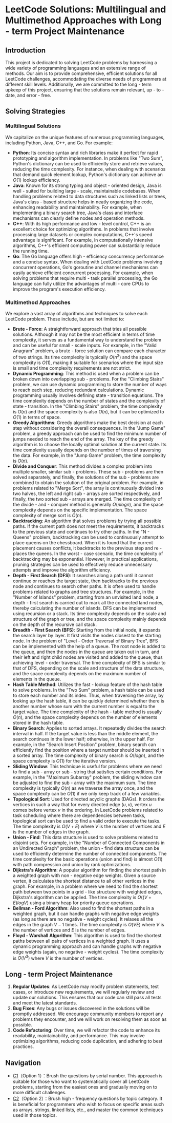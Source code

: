 # LeetCode Solutions: Multilingual and Multimethod Approaches with Long - term Project Maintenance

## Introduction
This project is dedicated to solving LeetCode problems by harnessing a wide variety of programming languages and an extensive range of methods. Our aim is to provide comprehensive, efficient solutions for all LeetCode challenges, accommodating the diverse needs of programmers at different skill levels. Additionally, we are committed to the long - term upkeep of this project, ensuring that the solutions remain relevant, up - to - date, and error - free.

## Solving Strategies

### Multilingual Solutions
We capitalize on the unique features of numerous programming languages, including Python, Java, C++, and Go. For example:
 - **Python**: Its concise syntax and rich libraries make it perfect for rapid prototyping and algorithm implementation. In problems like "Two Sum", Python's dictionary can be used to efficiently store and retrieve values, reducing the time complexity. For instance, when dealing with scenarios that demand quick element lookup, Python's dictionary can achieve an $O(1)$ lookup efficiency.
 - **Java**: Known for its strong typing and object - oriented design, Java is well - suited for building large - scale, maintainable codebases. When handling problems related to data structures such as linked lists or trees, Java's class - based structure helps in neatly organizing the code, enhancing readability and maintainability. For example, when implementing a binary search tree, Java's class and interface mechanisms can clearly define nodes and operation methods.
 - **C++**: With its high performance and low - level control, C++ is an excellent choice for optimizing algorithms. In problems that involve processing large datasets or complex computations, C++'s speed advantage is significant. For example, in computationally intensive algorithms, C++'s efficient computing power can substantially reduce the running time.
 - **Go**: The Go language offers high - efficiency concurrency performance and a concise syntax. When dealing with LeetCode problems involving concurrent operations, Go's goroutine and channel mechanisms can easily achieve efficient concurrent processing. For example, when solving problems that require multi - task parallel processing, the Go language can fully utilize the advantages of multi - core CPUs to improve the program's execution efficiency.

### Multimethod Approaches
We explore a vast array of algorithms and techniques to solve each LeetCode problem. These include, but are not limited to:
 - **Brute - Force**: A straightforward approach that tries all possible solutions. Although it may not be the most efficient in terms of time complexity, it serves as a fundamental way to understand the problem and can be useful for small - scale inputs. For example, in the "Valid Anagram" problem, a brute - force solution can compare each character of two strings. Its time complexity is typically $O(n^2)$ and the space complexity is $O(1)$, making it suitable for scenarios where the input size is small and time complexity requirements are not strict.
 - **Dynamic Programming**: This method is used when a problem can be broken down into overlapping sub - problems. For the "Climbing Stairs" problem, we can use dynamic programming to store the number of ways to reach each step, reducing redundant calculations. Dynamic programming usually involves defining state - transition equations. The time complexity depends on the number of states and the complexity of state - transition. In the "Climbing Stairs" problem, the time complexity is $O(n)$ and the space complexity is also $O(n)$, but it can be optimized to $O(1)$ in terms of space.
 - **Greedy Algorithms**: Greedy algorithms make the best decision at each step without considering the overall consequences. In the "Jump Game" problem, a greedy approach can be used to find the minimum number of jumps needed to reach the end of the array. The key of the greedy algorithm is to choose the locally optimal solution at the current state. Its time complexity usually depends on the number of times of traversing the data. For example, in the "Jump Game" problem, the time complexity is $O(n)$.
 - **Divide and Conquer**: This method divides a complex problem into multiple smaller, similar sub - problems. These sub - problems are then solved separately, and finally, the solutions of the sub - problems are combined to obtain the solution of the original problem. For example, in problems related to "Merge Sort", the array is continuously divided into two halves, the left and right sub - arrays are sorted respectively, and finally, the two sorted sub - arrays are merged. The time complexity of the divide - and - conquer method is generally $O(nlogn)$, and the space complexity depends on the specific implementation. The space complexity of merge sort is $O(n)$.
 - **Backtracking**: An algorithm that solves problems by trying all possible paths. If the current path does not meet the requirements, it backtracks to the previous state and continues to try other paths. In the "N - Queens" problem, backtracking can be used to continuously attempt to place queens on the chessboard. When it is found that the current placement causes conflicts, it backtracks to the previous step and re - places the queens. In the worst - case scenario, the time complexity of backtracking may be exponential. However, in practical applications, pruning strategies can be used to effectively reduce unnecessary attempts and improve the algorithm efficiency.
 - **Depth - First Search (DFS)**: It searches along a path until it cannot continue or reaches the target state, then backtracks to the previous node and continues to search other paths. It is often used to handle problems related to graphs and tree structures. For example, in the "Number of Islands" problem, starting from an unvisited land node, a depth - first search is carried out to mark all the connected land nodes, thereby calculating the number of islands. DFS can be implemented using recursion or a stack. Its time complexity depends on the scale and structure of the graph or tree, and the space complexity mainly depends on the depth of the recursive call stack.
 - **Breadth - First Search (BFS)**: Starting from the initial node, it expands the search layer by layer. It first visits the nodes closest to the starting node. In the problem of "Level - Order Traversal of Binary Tree", BFS can be implemented with the help of a queue. The root node is added to the queue, and then the nodes in the queue are taken out in turn, and their left and right child nodes are visited and added to the queue, thus achieving level - order traversal. The time complexity of BFS is similar to that of DFS, depending on the scale and structure of the data structure, and the space complexity depends on the maximum number of elements in the queue.
 - **Hash Table Method**: Utilizes the fast - lookup feature of the hash table to solve problems. In the "Two Sum" problem, a hash table can be used to store each number and its index. Thus, when traversing the array, by looking up the hash table, it can be quickly determined whether there is another number whose sum with the current number is equal to the target value. The time complexity of the hash - table method is usually $O(n)$, and the space complexity depends on the number of elements stored in the hash table.
 - **Binary Search**: Applies to sorted arrays. It repeatedly divides the search interval in half. If the target value is less than the middle element, the search continues in the lower half; otherwise, in the upper half. For example, in the "Search Insert Position" problem, binary search can efficiently find the position where a target number should be inserted in a sorted array. The time complexity of binary search is $O(logn)$, and the space complexity is $O(1)$ for the iterative version.
 - **Sliding Window**: This technique is useful for problems where we need to find a sub - array or sub - string that satisfies certain conditions. For example, in the "Maximum Subarray" problem, the sliding window can be adjusted to find the sub - array with the maximum sum. The time complexity is typically $O(n)$ as we traverse the array once, and the space complexity can be $O(1)$ if we only keep track of a few variables.
 - **Topological Sort**: Used for directed acyclic graphs (DAGs). It orders the vertices in such a way that for every directed edge $(u, v)$, vertex $u$ comes before vertex $v$ in the ordering. In LeetCode problems related to task scheduling where there are dependencies between tasks, topological sort can be used to find a valid order to execute the tasks. The time complexity is $O(V + E)$ where $V$ is the number of vertices and $E$ is the number of edges in the graph.
 - **Union - Find**: This data structure is used to solve problems related to disjoint sets. For example, in the "Number of Connected Components in an Undirected Graph" problem, the union - find data structure can be used to efficiently determine the number of connected components. The time complexity for the basic operations (union and find) is almost $O(1)$ with path compression and union by rank optimizations.
 - **Dijkstra's Algorithm**: A popular algorithm for finding the shortest path in a weighted graph with non - negative edge weights. Given a source vertex, it calculates the shortest distance to all other vertices in the graph. For example, in a problem where we need to find the shortest path between two points in a grid - like structure with weighted edges, Dijkstra's algorithm can be applied. The time complexity is $O((V + E)logV)$ using a binary heap for priority queue operations.
 - **Bellman - Ford Algorithm**: Also used to find the shortest paths in a weighted graph, but it can handle graphs with negative edge weights (as long as there are no negative - weight cycles). It relaxes all the edges in the graph $V - 1$ times. The time complexity is $O(VE)$ where $V$ is the number of vertices and $E$ is the number of edges.
 - **Floyd - Warshall Algorithm**: This algorithm is used to find the shortest paths between all pairs of vertices in a weighted graph. It uses a dynamic programming approach and can handle graphs with negative edge weights (again, no negative - weight cycles). The time complexity is $O(V^3)$ where $V$ is the number of vertices.

## Long - term Project Maintenance
1. **Regular Updates**: As LeetCode may modify problem statements, test cases, or introduce new requirements, we will regularly review and update our solutions. This ensures that our code can still pass all tests and meet the latest standards.
2. **Bug Fixes**: Any bugs or issues discovered in the solutions will be promptly addressed. We encourage community members to report any problems they encounter, and we will work on resolving them as soon as possible.
3. **Code Refactoring**: Over time, we will refactor the code to enhance its readability, maintainability, and performance. This may involve optimizing algorithms, reducing code duplication, and adhering to best practices.

## Navigation
 - [C1](https://github.com/zyjaa/LeetCode/blob/main/C1.md)（Option 1）：Brush the questions by serial number. This approach is suitable for those who want to systematically cover all LeetCode problems, starting from the easiest ones and gradually moving on to more difficult challenges.
 - [C2](https://github.com/zyjaa/LeetCode/blob/main/C2.md)（Option 2）：Brush high - frequency questions by topic category. It is beneficial for programmers who wish to focus on specific areas such as arrays, strings, linked lists, etc., and master the common techniques used in those topics. 

